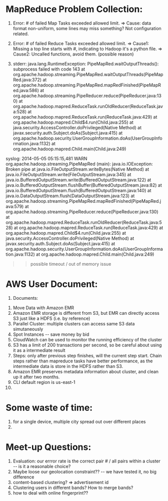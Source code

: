 MapReduce Problem Collection:
=============================
1.  Error: # of failed Map Tasks exceeded allowed limit.
   => Cause: data format non-uniform, some lines may miss something?
             Not configuration related.

2.  Error: # of failed Reduce Tasks exceeded allowed limit.
   => Cause1: Missing a top line starts with #, indicating to Hadoop it's a python file.
   => Cause2: Uncalled functions, avoid them. (possible reason)
 
3. stderr: 
java.lang.RuntimeException: PipeMapRed.waitOutputThreads(): subprocess failed with code 143
  at org.apache.hadoop.streaming.PipeMapRed.waitOutputThreads(PipeMapRed.java:372)
  at org.apache.hadoop.streaming.PipeMapRed.mapRedFinished(PipeMapRed.java:586)
  at org.apache.hadoop.streaming.PipeReducer.reduce(PipeReducer.java:130)
  at org.apache.hadoop.mapred.ReduceTask.runOldReducer(ReduceTask.java:528)
  at org.apache.hadoop.mapred.ReduceTask.run(ReduceTask.java:429)
  at org.apache.hadoop.mapred.Child$4.run(Child.java:255)
  at java.security.AccessController.doPrivileged(Native Method)
  at javax.security.auth.Subject.doAs(Subject.java:415)
  at org.apache.hadoop.security.UserGroupInformation.doAs(UserGroupInformation.java:1132)
  at org.apache.hadoop.mapred.Child.main(Child.java:249)

  syslog:
  2014-05-05 05:15:15,481 WARN org.apache.hadoop.streaming.PipeMapRed (main): java.io.IOException: Broken pipe
  at java.io.FileOutputStream.writeBytes(Native Method)
  at java.io.FileOutputStream.write(FileOutputStream.java:345)
  at java.io.BufferedOutputStream.write(BufferedOutputStream.java:122)
  at java.io.BufferedOutputStream.flushBuffer(BufferedOutputStream.java:82)
  at java.io.BufferedOutputStream.flush(BufferedOutputStream.java:140)
  at java.io.DataOutputStream.flush(DataOutputStream.java:123)
  at org.apache.hadoop.streaming.PipeMapRed.mapRedFinished(PipeMapRed.java:579)
  at org.apache.hadoop.streaming.PipeReducer.reduce(PipeReducer.java:130)
  at org.apache.hadoop.mapred.ReduceTask.runOldReducer(ReduceTask.java:528)
  at org.apache.hadoop.mapred.ReduceTask.run(ReduceTask.java:429)
  at org.apache.hadoop.mapred.Child$4.run(Child.java:255)
  at java.security.AccessController.doPrivileged(Native Method)
  at javax.security.auth.Subject.doAs(Subject.java:415)
  at org.apache.hadoop.security.UserGroupInformation.doAs(UserGroupInformation.java:1132)
  at org.apache.hadoop.mapred.Child.main(Child.java:249)
  
  >> possible timeout / out of memory issue


 AWS User Document:
 ===================
1. Documents:
  1) Move Data with Amazon EMR
  2) Amazon EMR storage is different from S3, but EMR can directly access S3 just like a HDFS (i.e. by reference)
  3) Parallel Cluster: multiple clusters can access same S3 data simutaneously
  4) Spot Instances -- save money by bid
  5) CloudWatch can be used to monitor the running efficiency of the cluster 
  6) S3 has a limit of 200 transactions per second, so be careful about using it as a intermediate result
  7) Steps: only after previous step finishes, will the current step start. Chain steps rather than mapreduce tasks have better performance, as the intermediate data is store in the HDFS rather than S3.
  8) Amazon EMR preserves metadata information about cluster, and clean up it after two months.
  9) CLI default region is us-east-1
  10) 



  Some waste of time:
  ===============
  1. for a single device, multiple city spread out over different places
  2. 


  Meet-up Questions:
  ===================
  1. Evaluation: our errror rate is the correct pair # / all pairs within a cluster -- is it a reasonable choice?
  2. Maybe loose our geolocation constraint??  -- we have tested it, no big difference
  3. content-based clustering?  => advertisement id 
  4. Clustering users in different bands? How to merge bands? 
  5. how to deal with online fingerprint??
